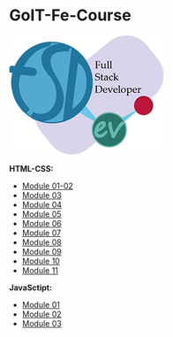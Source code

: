 # GoIT-Fe-Course

![Banner](./logo.png)

**HTML-CSS:**

- [Module 01-02](https://dmitrij-sh.github.io/goit-fe-course/html-css/module-01/index.html)
- [Module 03](https://dmitrij-sh.github.io/goit-fe-course/html-css/module-02/index.html)
- [Module 04](https://dmitrij-sh.github.io/goit-fe-course/html-css/module-04/index.html)
- [Module 05](https://dmitrij-sh.github.io/goit-fe-course/html-css/module-05/index.html)
- [Module 06](https://dmitrij-sh.github.io/goit-fe-course/html-css/module-06/index.html)
- [Module 07](https://dmitrij-sh.github.io/goit-fe-course/html-css/module-07/index.html)
- [Module 08](https://dmitrij-sh.github.io/goit-fe-course/html-css/module-08/index.html)
- [Module 09](https://dmitrij-sh.github.io/goit-fe-course/html-css/module-09/index.html)
- [Module 10](https://dmitrij-sh.github.io/goit-fe-course/html-css/module-10/index.html)
- [Module 11](https://dmitrij-sh.github.io/goit-fe-course/html-css/module-11/build/index.html)

**JavaSctipt:**
- [Module 01](https://dmitrij-sh.github.io/goit-fe-course/javascript/module-01/index.html) 
- [Module 02](https://dmitrij-sh.github.io/goit-fe-course/javascript/module-02/index.html)
- [Module 03](https://dmitrij-sh.github.io/goit-fe-course/javascript/module-03/index.html)

